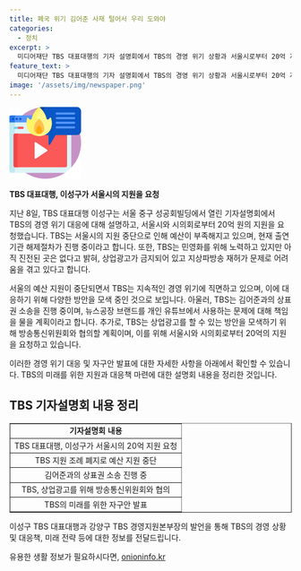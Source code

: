 ```yaml
---
title: 폐국 위기 김어준 사재 털어서 우리 도와야
categories:
  - 정치
excerpt: >
  미디어재단 TBS 대표대행의 기자 설명회에서 TBS의 경영 위기 상황과 서울시로부터 20억 지원을 요청한 내용이 밝혀졌다. TBS는 지원 조례 폐지로 예산 지원이 중단되면서 경영 위기에 직면하고 있으며, 김어준과의 상표권 소송 진행 등 다각화된 어려움을 언급했다. TBS 대표대행은 민간 투자 유치 노력 중이지만 진전된 곳은 없다고 밝히고, 방송통신위원회와 협의를 통해 상업광고를 할 수 있도록 지원을 요청했다. 강양구 TBS 경영지원본부장은 폐업 위기에 처해 있다고 경고했다.
feature_text: >
  미디어재단 TBS 대표대행의 기자 설명회에서 TBS의 경영 위기 상황과 서울시로부터 20억 지원을 요청한 내용이 밝혀졌다. TBS는 지원 조례 폐지로 예산 지원이 중단되면서 경영 위기에 직면하고 있으며, 김어준과의 상표권 소송 진행 등 다각화된 어려움을 언급했다. TBS 대표대행은 민간 투자 유치 노력 중이지만 진전된 곳은 없다고 밝히고, 방송통신위원회와 협의를 통해 상업광고를 할 수 있도록 지원을 요청했다. 강양구 TBS 경영지원본부장은 폐업 위기에 처해 있다고 경고했다.
image: '/assets/img/newspaper.png'
---
```


<p><img src="/assets/img/news.png" alt="rentncar 속보" /></p>

<p><strong>TBS 대표대행, 이성구가 서울시의 지원을 요청</strong></p>

<p>지난 8일, TBS 대표대행 이성구는 서울 중구 성공회빌딩에서 열린 기자설명회에서 TBS의 경영 위기 대응에 대해 설명하고, 서울시와 시의회로부터 20억 원의 지원을 요청했습니다. TBS는 서울시의 지원 중단으로 인해 예산이 부족해지고 있으며, 현재 출연기관 해제절차가 진행 중이라고 합니다. 또한, TBS는 민영화를 위해 노력하고 있지만 아직 진전된 곳은 없다고 밝혀, 상업광고가 금지되어 있고 지상파방송 재허가 문제로 어려움을 겪고 있다고 합니다.</p>

<p>서울의 예산 지원이 중단되면서 TBS는 지속적인 경영 위기에 직면하고 있으며, 이에 대응하기 위해 다양한 방안을 모색 중인 것으로 보입니다. 아울러, TBS는 김어준과의 상표권 소송을 진행 중이며, 뉴스공장 브랜드를 개인 유튜브에서 사용하는 문제에 대해 책임을 물을 계획이라고 합니다. 추가로, TBS는 상업광고를 할 수 있는 방안을 모색하기 위해 방송통신위원회와 협의할 계획이며, 이를 위해 서울시와 시의회로부터 20억의 지원을 요청하고 있습니다.</p>

<p>이러한 경영 위기 대응 및 자구안 발표에 대한 자세한 사항을 아래에서 확인할 수 있습니다. TBS의 미래를 위한 지원과 대응책 마련에 대한 설명회 내용을 정리한 것입니다. </p>

<h2 data-ke-size="size26">TBS 기자설명회 내용 정리</h2>

<table style="width: 100%;" border="1">
<tbody>
<tr>
<td style="text-align: center; height: 17px;"><b>기자설명회 내용</b></td>
</tr>
<tr>
<td style="text-align: center; height: 17px;">TBS 대표대행, 이성구가 서울시의 20억 지원 요청</td>
</tr>
<tr>
<td style="text-align: center; height: 17px;">TBS 지원 조례 폐지로 예산 지원 중단</td>
</tr>
<tr>
<td style="text-align: center; height: 17px;">김어준과의 상표권 소송 진행 중</td>
</tr>
<tr>
<td style="text-align: center; height: 17px;">TBS, 상업광고를 위해 방송통신위원회와 협의</td>
</tr>
<tr>
<td style="text-align: center; height: 17px;">TBS의 미래를 위한 자구안 발표</td>
</tr>
</tbody>
</table>

<p>이성구 TBS 대표대행과 강양구 TBS 경영지원본부장의 발언을 통해 TBS의 경영 상황 및 대응책, 미래 전략 등에 대한 정보를 전달드립니다.</p>
유용한 생활 정보가 필요하시다면, <a href="https://onioninfo.kr" rel="dofollow">onioninfo.kr</a>


